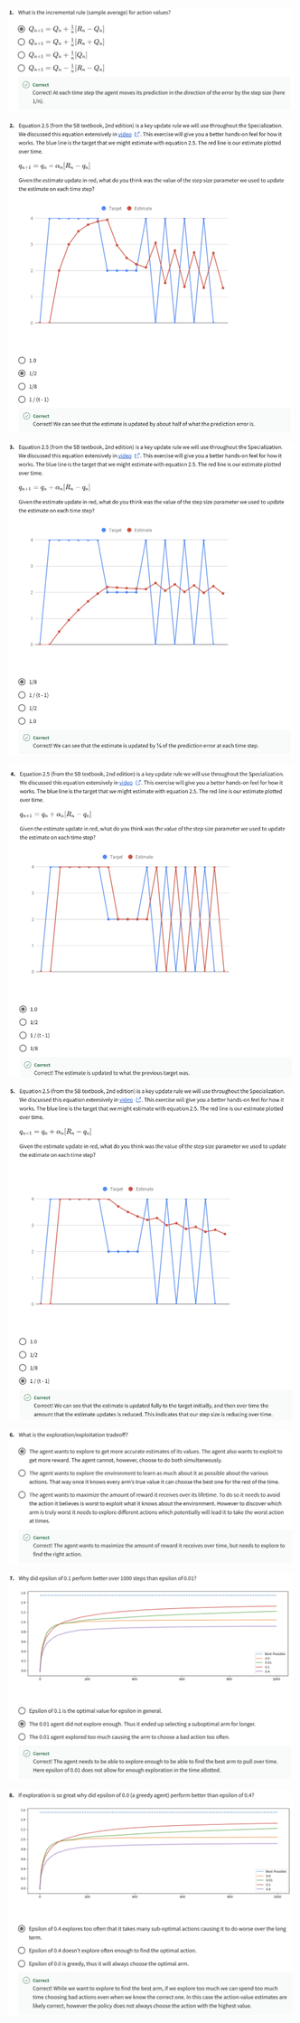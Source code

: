 

![](../imgs_quizzes/c1w1q1.png)

![](../imgs_quizzes/c1w1q2.png)

![](../imgs_quizzes/c1w1q3.png)

![](../imgs_quizzes/c1w1q4.png)

![](../imgs_quizzes/c1w1q5.png)

![](../imgs_quizzes/c1w1q6.png)

![](../imgs_quizzes/c1w1q7.png)

![](../imgs_quizzes/c1w1q8.png)